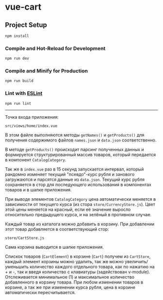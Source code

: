 # vue-cart

## Project Setup

```sh
npm install
```

### Compile and Hot-Reload for Development

```sh
npm run dev
```

### Compile and Minify for Production

```sh
npm run build
```

### Lint with [ESLint](https://eslint.org/)

```sh
npm run lint
```
---
Точка входа приложения:
```
src/views/home/index.vue
```
В этом файле выполняются методы ```getNames()``` и ```getProducts()```
для получения содержимого файлов ```names.json``` и ```data.json``` соответственно.

В методе ```getProducts()``` происходит парсинг полученных данных и
формируется структурированный массив товаров, который передается в
компонент ```CatalogCategory```.

Так же в ```index.vue``` раз в 15 секунд запускается интервал, который
рандомно изменяет текущий "псевдо"-курс рубля и занового загружаются и
парсятся данные из ```data.json```. Текущий курс рубля сохраняется в стор
для последующего использования в компонентах товаров и в шапке приложения.

При выводе элементов ```CatalogCategory``` цена автоматически меняется
в зависимости от текущего курса (из стора ```store/CurrencyStore.js```). Цвет этой цены меняется на
красный, если её значение выросло относительно предыдущего курса, и на зелёный
в противном случае.

Каждый товар из каталога можно добавить в корзину. При добавлении этот
товар добавляется в соответствующий стор:
```
store/CartStore.js
```
Сама корзина выводится в шапке приложения.

Спискок товаров (```CartElement```) в корзине (```Cart```) получем из
```CartStore```, каждый элемент корзины можно удалить, так же
можно увеличить/уменьшить количество каждого отдельного товара, как
по нажатию на + и -, так и введя количество с клавиатуры
(задействован v-module). Отслеживается минимальное (1) и максимальное количество
добавленного в корзину товара. При любом изменении товаров в корзине,
а так же при изменении курса рубля, цена в корзине автоматически пересчитывается.

